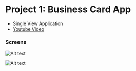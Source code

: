 # Project 1: Business Card App

* Single View Application
* [Youtube Video](https://youtu.be/LMZpRV13hNM)

### Screens
![Alt text](https://github.com/doct0rX/Udacity/blob/master/Android/AndroidBasicsbyGoogleNanodegreeProgram/p1-business-card-app/screens/Screen%20Shot%202018-02-24%20at%202.45.53%20PM.png)
    
![Alt text](https://github.com/doct0rX/Udacity/blob/master/Android/AndroidBasicsbyGoogleNanodegreeProgram/p1-business-card-app/screens/Screen%20Shot%202018-02-24%20at%202.46.04%20PM.png)

